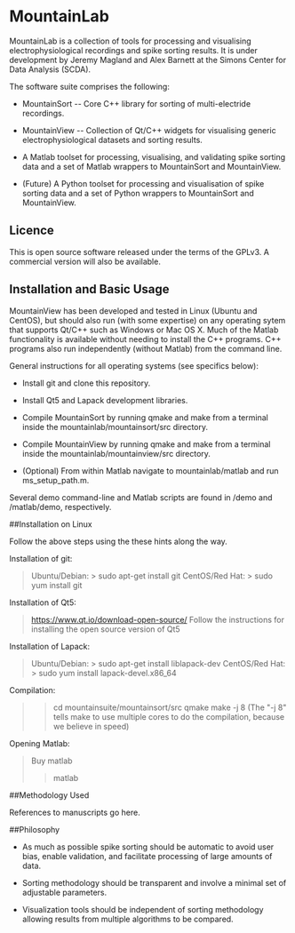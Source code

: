 # MountainLab
MountainLab is a collection of tools for processing and visualising electrophysiological recordings and spike sorting results. It is under development by Jeremy Magland and Alex Barnett at the Simons Center for Data Analysis (SCDA).

The software suite comprises the following:

* MountainSort -- Core C++ library for sorting of multi-electride recordings.

* MountainView -- Collection of Qt/C++ widgets for visualising generic electrophysiological datasets and sorting results.

* A Matlab toolset for processing, visualising, and validating spike sorting data and a set of Matlab wrappers to MountainSort and MountainView.

* (Future) A Python toolset for processing and visualisation of spike sorting data and a set of Python wrappers to MountainSort and MountainView.

## Licence

This is open source software released under the terms of the GPLv3. A commercial version will also be available.

## Installation and Basic Usage

MountainView has been developed and tested in Linux (Ubuntu and CentOS), but should also run (with some expertise) on any operating sytem that supports Qt/C++ such as Windows or Mac OS X. Much of the Matlab functionality is available without needing to install the C++ programs. C++ programs also run independently (without Matlab) from the command line.

General instructions for all operating systems (see specifics below):

* Install git and clone this repository.

* Install Qt5 and Lapack development libraries.

* Compile MountainSort by running qmake and make from a terminal inside the mountainlab/mountainsort/src directory.

* Compile MountainView by running qmake and make from a terminal inside the mountainlab/mountainview/src directory.

* (Optional) From within Matlab navigate to mountainlab/matlab and run ms_setup_path.m.

Several demo command-line and Matlab scripts are found in /demo and /matlab/demo, respectively.

##Installation on Linux

Follow the above steps using the these hints along the way.

Installation of git:
> Ubuntu/Debian: > sudo apt-get install git
> CentOS/Red Hat: > sudo yum install git

Installation of Qt5:
> https://www.qt.io/download-open-source/
> Follow the instructions for installing the open source version of Qt5

Installation of Lapack:
> Ubuntu/Debian: > sudo apt-get install liblapack-dev
> CentOS/Red Hat: > sudo yum install lapack-devel.x86_64

Compilation:
> > cd mountainsuite/mountainsort/src
> > qmake
> > make -j 8
> (The "-j 8" tells make to use multiple cores to do the compilation, because we believe in speed)

Opening Matlab:
> Buy matlab
> > matlab

##Methodology Used

References to manuscripts go here.

##Philosophy

* As much as possible spike sorting should be automatic to avoid user bias, enable validation, and facilitate processing of large amounts of data.

* Sorting methodology should be transparent and involve a minimal set of adjustable parameters.

* Visualization tools should be independent of sorting methodology allowing results from multiple algorithms to be compared.



